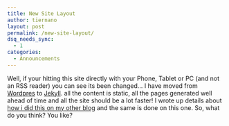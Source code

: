 ```yaml
---
title: New Site Layout
author: tiernano
layout: post
permalink: /new-site-layout/
dsq_needs_sync:
  - 1
categories:
  - Announcements
---
```

Well, if your hitting this site directly with your Phone, Tablet or PC 
(and not an RSS reader) you can see its been changed... I have moved 
from [Wordpres][1] to [Jekyll][2]. all the content is static, all the 
pages generated well ahead of time and all the site should be a lot 
faster! I wrote up details about [how i did this on my other blog][3] 
and the same is done on this one. So, what do you think? You like?

[1]:http://www.wordpress.org
[2]:http://www.jekyllrb.com
[3]:http://blog.lotas-smartman.net/blog-move-details/
